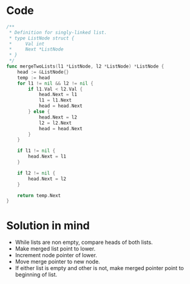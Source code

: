 Code
====

```go
/**
 * Definition for singly-linked list.
 * type ListNode struct {
 *     Val int
 *     Next *ListNode
 * }
 */
func mergeTwoLists(l1 *ListNode, l2 *ListNode) *ListNode {
	head := &ListNode{}
	temp := head
	for l1 != nil && l2 != nil {
		if l1.Val < l2.Val {
			head.Next = l1
			l1 = l1.Next
			head = head.Next
		} else {
			head.Next = l2
			l2 = l2.Next
			head = head.Next
		}
	}

	if l1 != nil {
		head.Next = l1
	}

	if l2 != nil {
		head.Next = l2
	}

	return temp.Next
}
```

Solution in mind
================

-	While lists are non empty, compare heads of both lists.
-	Make merged list point to lower.
-	Increment node pointer of lower.
-	Move merge pointer to new node.
-	If either list is empty and other is not, make merged pointer point to beginning of list.
